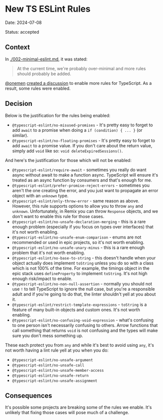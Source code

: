 # New TS ESLint Rules

Date: 2024-07-08

Status: accepted

## Context

In [./002-minimal-eslint.md](002-minimal-eslint.md), it was stated:

> At the current time, we're probably over-minimal and more rules should
> probably be added.

[@onemen](https://github.com/onemen)
[created a discussion](https://github.com/epicweb-dev/config/discussions/7) to
enable more rules for TypeScript. As a result, some rules were enabled.

## Decision

Below is the justification for the rules being enabled:

- `@typescript-eslint/no-misused-promises` - It's pretty easy to forget to add
  `await` to a promise when doing a `if (condition) { ... }` (or similar).
- `@typescript-eslint/no-floating-promises` - It's pretty easy to forget to add
  `await` to a promise value. If you don't care about the return value, simply
  add `void` like so: `void deleteExpiredSessions()`.

And here's the justification for those which will not be enabled:

- `@typescript-eslint/require-await` - sometimes you really do want async
  without await to make a function async. TypeScript will ensure it's treated as
  an async function by consumers and that's enough for me.
- `@typescript-eslint/prefer-promise-reject-errors` - sometimes you aren't the
  one creating the error, and you just want to propagate an error object with an
  `unknown` type.
- `@typescript-eslint/only-throw-error` - same reason as above. However, this
  rule supports options to allow you to throw `any` and `unknown`.
  Unfortunately, in Remix you can throw `Response` objects, and we don't want to
  enable this rule for those cases.
- `@typescript-eslint/no-unsafe-declaration-merging` - this is a rare enough
  problem (especially if you focus on types over interfaces) that it's not worth
  enabling.
- `@typescript-eslint/no-unsafe-enum-comparison` - enums are not recommended or
  used in epic projects, so it's not worth enabling.
- `@typescript-eslint/no-unsafe-unary-minus` - this is a rare enough problem
  that it's not worth enabling.
- `@typescript-eslint/no-base-to-string` - this doesn't handle when your object
  actually does implement `toString` unless you do so with a class which is not
  100% of the time. For example, the timings object in the epic stack uses
  `defineProperty` to implement `toString`. It's not high enough risk/impact to
  enable.
- `@typescript-eslint/no-non-null-assertion` - normally you should not use `!`
  to tell TypeScript to ignore the null case, but you're a responsible adult and
  if you're going to do that, the linter shouldn't yell at you about it.
- `@typescript-eslint/restrict-template-expressions` - `toString` is a feature
  of many built-in objects and custom ones. It's not worth enabling.
- `@typescript-eslint/no-confusing-void-expression` - what's confusing to one
  person isn't necessarily confusing to others. Arrow functions that call
  something that returns `void` is not confusing and the types will make sure
  you don't mess something up.

These each protect you from `any` and while it's best to avoid using `any`, it's
not worth having a lint rule yell at you when you do:

- `@typescript-eslint/no-unsafe-argument`
- `@typescript-eslint/no-unsafe-call`
- `@typescript-eslint/no-unsafe-member-access`
- `@typescript-eslint/no-unsafe-return`
- `@typescript-eslint/no-unsafe-assignment`

## Consequences

It's possible some projects are breaking some of the rules we enable. It's
unlikely that fixing those cases will pose much of a challenge.
